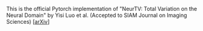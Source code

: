 This is the official Pytorch implementation of "NeurTV: Total Variation on the Neural Domain" by Yisi Luo et al. (Accepted to SIAM Journal on Imaging Sciences) [<a href="https://arxiv.org/abs/2405.17241">arXiv</a>]

